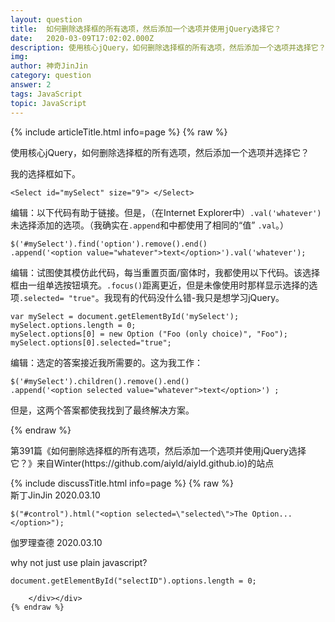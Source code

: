 ```yaml
---
layout: question
title:  如何删除选择框的所有选项，然后添加一个选项并使用jQuery选择它？
date:   2020-03-09T17:02:02.000Z
description: 使用核心jQuery，如何删除选择框的所有选项，然后添加一个选项并选择它？我的选择框如下。<Select id="mySelect" size="...
img: 
author: 神奇JinJin
category: question
answer: 2
tags: JavaScript
topic: JavaScript
---
```

<div class="article-root">
  <div class="article">
    {% include articleTitle.html info=page %}
    {% raw %}
    <div class="article-content"><p><font style="vertical-align: inherit;"><font style="vertical-align: inherit;">使用核心jQuery，如何删除选择框的所有选项，然后添加一个选项并选择它？</font></font></p>

<p><font style="vertical-align: inherit;"><font style="vertical-align: inherit;">我的选择框如下。</font></font></p>

<pre><code>&lt;Select id="mySelect" size="9"&gt; &lt;/Select&gt;
</code></pre>

<p><font style="vertical-align: inherit;"><font style="vertical-align: inherit;">编辑：以下代码有助于链接。</font><font style="vertical-align: inherit;">但是，（在Internet Explorer中）</font></font><code>.val('whatever')</code><font style="vertical-align: inherit;"><font style="vertical-align: inherit;">未选择添加的选项。</font><font style="vertical-align: inherit;">（我确实在</font></font><code>.append</code><font style="vertical-align: inherit;"><font style="vertical-align: inherit;">和</font><font style="vertical-align: inherit;">中都使用了相同的“值” </font></font><code>.val</code><font style="vertical-align: inherit;"><font style="vertical-align: inherit;">。）</font></font></p>

<pre><code>$('#mySelect').find('option').remove().end()<font></font>
.append('&lt;option value="whatever"&gt;text&lt;/option&gt;').val('whatever');<font></font>
</code></pre>

<p><font style="vertical-align: inherit;"><font style="vertical-align: inherit;">编辑：试图使其模仿此代码，每当重置页面/窗体时，我都使用以下代码。</font><font style="vertical-align: inherit;">该选择框由一组单选按钮填充。</font></font><code>.focus()</code><font style="vertical-align: inherit;"><font style="vertical-align: inherit;">距离更近，但是未像使用时那样显示选择的选项</font></font><code>.selected= "true"</code><font style="vertical-align: inherit;"><font style="vertical-align: inherit;">。</font><font style="vertical-align: inherit;">我现有的代码没什么错-我只是想学习jQuery。</font></font></p>

<pre><code>var mySelect = document.getElementById('mySelect');<font></font>
mySelect.options.length = 0;<font></font>
mySelect.options[0] = new Option ("Foo (only choice)", "Foo");<font></font>
mySelect.options[0].selected="true";<font></font>
</code></pre>

<p><font style="vertical-align: inherit;"><font style="vertical-align: inherit;">编辑：选定的答案接近我所需要的。</font><font style="vertical-align: inherit;">这为我工作：</font></font></p>

<pre><code>$('#mySelect').children().remove().end()<font></font>
.append('&lt;option selected value="whatever"&gt;text&lt;/option&gt;') ;<font></font>
</code></pre>

<p><font style="vertical-align: inherit;"><font style="vertical-align: inherit;">但是，这两个答案都使我找到了最终解决方案。</font></font></p></div>
    {% endraw %}
  </div>
  <p class="winter_mark">第391篇《如何删除选择框的所有选项，然后添加一个选项并使用jQuery选择它？》来自Winter(https://github.com/aiyld/aiyld.github.io)的站点</p>
  <div class="discuss-wrapper">
    {% include discussTitle.html info=page %}
    {% raw %}
    <div class="discuss-item">
        <div class="discuss-parent">
          <div class="discuss-meta">
            <span class="discuss-user">斯丁JinJin</span>
            <span class="discuss-time">2020.03.10</span>
          </div>
          <div class="discuss-comment"><pre><code>$("#control").html("&lt;option selected=\"selected\"&gt;The Option...&lt;/option&gt;");
</code></pre></div>
        </div></div><div class="discuss-item">
        <div class="discuss-parent">
          <div class="discuss-meta">
            <span class="discuss-user">伽罗理查德</span>
            <span class="discuss-time">2020.03.10</span>
          </div>
          <div class="discuss-comment"><p>why not just use plain javascript?</p>

<pre><code>document.getElementById("selectID").options.length = 0;
</code></pre></div>
        </div></div>
    {% endraw %}
  </div>
<div>
